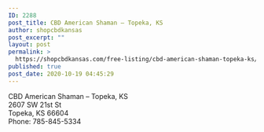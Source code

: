 ```yaml
---
ID: 2288
post_title: CBD American Shaman – Topeka, KS
author: shopcbdkansas
post_excerpt: ""
layout: post
permalink: >
  https://shopcbdkansas.com/free-listing/cbd-american-shaman-topeka-ks/
published: true
post_date: 2020-10-19 04:45:29
---
```

<!-- wp:paragraph -->
<p>CBD American Shaman – Topeka, KS <br>2607 SW 21st St <br>Topeka, KS 66604 <br>Phone: 785-845-5334 </p>
<!-- /wp:paragraph -->

<!-- wp:block {"ref":2251} /-->